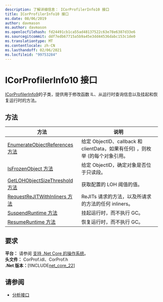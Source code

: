 ```yaml
---
description: 了解详细信息： ICorProfilerInfo10 接口
title: ICorProfilerInfo10 接口
ms.date: 08/06/2019
author: davmason
ms.author: davmason
ms.openlocfilehash: fd24491cb1ca55ad48137522c63e78e6387d33e6
ms.sourcegitcommit: ddf7edb67715a5b9a45e3dd44536dabc153c1de0
ms.translationtype: MT
ms.contentlocale: zh-CN
ms.lasthandoff: 02/06/2021
ms.locfileid: "99753284"
---
```

# <a name="icorprofilerinfo10-interface"></a>ICorProfilerInfo10 接口

[ICorProfilerInfo9](icorprofilerinfo9-interface.md)的子类，提供用于修改函数 IL、从运行时查询信息以及挂起和恢复运行时的方法。

## <a name="methods"></a>方法  

| 方法|说明|  
| ------------|-----------------|  
|[EnumerateObjectReferences 方法](icorprofilerinfo10-enumerateobjectreferences-method.md)|给定 ObjectID、callback 和 clientData，如果有任何) ，则枚举 (的每个对象引用。 |
|[IsFrozenObject 方法](icorprofilerinfo10-isfrozenobject-method.md)|给定 ObjectID，确定对象是否位于只读段。 |
|[GetLOHObjectSizeThreshold 方法](icorprofilerinfo10-getlohobjectsizethreshold-method.md)|获取配置的 LOH 阈值的值。 |
|[RequestReJITWithInliners 方法](icorprofilerinfo10-requestrejitwithinliners-method.md)| ReJITs 请求的方法，以及所请求的方法的任何 inliners。  |
|[SuspendRuntime 方法](icorprofilerinfo10-suspendruntime-method.md)| 挂起运行时，而不执行 GC。 |
|[ResumeRuntime 方法](icorprofilerinfo10-resumeruntime-method.md)| 恢复运行时，而不执行 GC。 |

## <a name="requirements"></a>要求  

**平台：** 请参阅 [支持 .Net Core 的操作系统](../../../core/install/windows.md?pivots=os-windows)。  
**头文件：** CorProf.idl、CorProf.h  
**.Net 版本：**[!INCLUDE[net_core_22](../../../../includes/net-core-30-md.md)]

## <a name="see-also"></a>请参阅

- [分析接口](profiling-interfaces.md)
